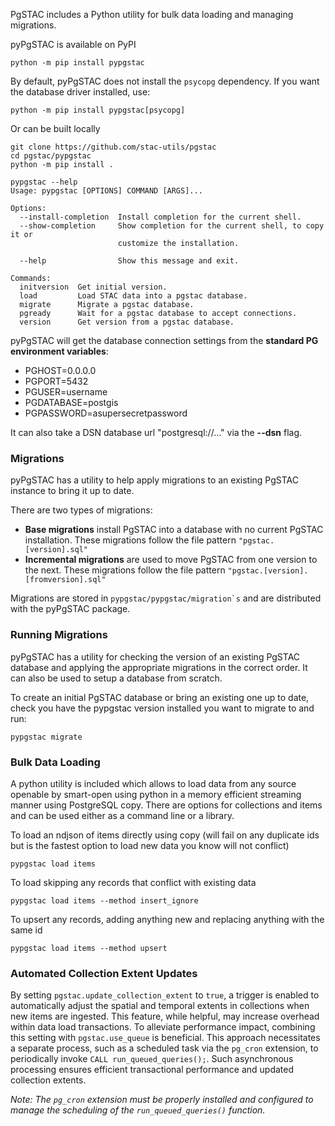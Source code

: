 

PgSTAC includes a Python utility for bulk data loading and managing migrations.

pyPgSTAC is available on PyPI
```
python -m pip install pypgstac
```

By default, pyPgSTAC does not install the `psycopg` dependency. If you want the database driver installed, use:

```
python -m pip install pypgstac[psycopg]
```

Or can be built locally
```
git clone https://github.com/stac-utils/pgstac
cd pgstac/pypgstac
python -m pip install .
```

```
pypgstac --help
Usage: pypgstac [OPTIONS] COMMAND [ARGS]...

Options:
  --install-completion  Install completion for the current shell.
  --show-completion     Show completion for the current shell, to copy it or
                        customize the installation.

  --help                Show this message and exit.

Commands:
  initversion  Get initial version.
  load         Load STAC data into a pgstac database.
  migrate      Migrate a pgstac database.
  pgready      Wait for a pgstac database to accept connections.
  version      Get version from a pgstac database.
```

pyPgSTAC will get the database connection settings from the **standard PG environment variables**:

- PGHOST=0.0.0.0
- PGPORT=5432
- PGUSER=username
- PGDATABASE=postgis
- PGPASSWORD=asupersecretpassword

It can also take a DSN database url "postgresql://..." via the **--dsn** flag.

### Migrations
pyPgSTAC has a utility to help apply migrations to an existing PgSTAC instance to bring it up to date.

There are two types of migrations:

 - **Base migrations** install PgSTAC into a database with no current PgSTAC installation. These migrations follow the file pattern `"pgstac.[version].sql"`
 - **Incremental migrations** are used to move PgSTAC from one version to the next. These migrations follow the file pattern `"pgstac.[version].[fromversion].sql"`

Migrations are stored in ```pypgstac/pypgstac/migration`s``` and are distributed with the pyPgSTAC package.

### Running Migrations
pyPgSTAC has a utility for checking the version of an existing PgSTAC database and applying the appropriate migrations in the correct order. It can also be used to setup a database from scratch.

To create an initial PgSTAC database or bring an existing one up to date, check you have the pypgstac version installed you want to migrate to and run:
```
pypgstac migrate
```

### Bulk Data Loading
A python utility is included which allows to load data from any source openable by smart-open using python in a memory efficient streaming manner using PostgreSQL copy. There are options for collections and items and can be used either as a command line or a library.

To load an ndjson of items directly using copy (will fail on any duplicate ids but is the fastest option to load new data you know will not conflict)
```
pypgstac load items
```

To load skipping any records that conflict with existing data
```
pypgstac load items --method insert_ignore
```

To upsert any records, adding anything new and replacing anything with the same id
```
pypgstac load items --method upsert
```

### Automated Collection Extent Updates

By setting `pgstac.update_collection_extent` to `true`, a trigger is enabled to automatically adjust the spatial and temporal extents in collections when new items are ingested. This feature, while helpful, may increase overhead within data load transactions. To alleviate performance impact, combining this setting with `pgstac.use_queue` is beneficial. This approach necessitates a separate process, such as a scheduled task via the `pg_cron` extension, to periodically invoke `CALL run_queued_queries();`. Such asynchronous processing ensures efficient transactional performance and updated collection extents.

*Note: The `pg_cron` extension must be properly installed and configured to manage the scheduling of the `run_queued_queries()` function.*
